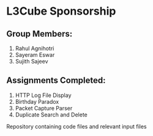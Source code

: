 L3Cube Sponsorship
==================

Group Members: 
-------------------
1. Rahul Agnihotri
2. Sayeram Eswar
3. Sujith Sajeev

Assignments Completed: 
----------------
1. HTTP Log File Display
2. Birthday Paradox
3. Packet Capture Parser
4. Duplicate Search and Delete

Repository containing code files and relevant input files